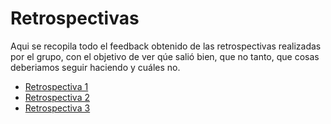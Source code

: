 # Retrospectivas

Aqui se recopila todo el feedback obtenido de las retrospectivas realizadas por el grupo, con el objetivo de ver qúe salió bien, que no tanto, que cosas deberiamos seguir haciendo y cuáles no.

- [Retrospectiva 1](./retrospectiva1.md) <br />
- [Retrospectiva 2](./retrospectiva2.md) <br />
- [Retrospectiva 3](./retrospectiva3.md) <br />
